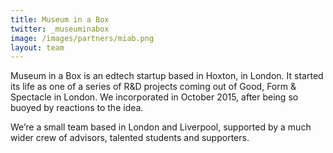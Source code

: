 ```yaml
---
title: Museum in a Box
twitter: _museuminabox
image: /images/partners/miab.png
layout: team
---
```

Museum in a Box is an edtech startup based in Hoxton, in London. It started its
life as one of a series of R&D projects coming out of Good, Form & Spectacle in
London. We incorporated in October 2015, after being so buoyed by reactions to
the idea.

We’re a small team based in London and Liverpool, supported by a much wider crew
of advisors, talented students and supporters.
